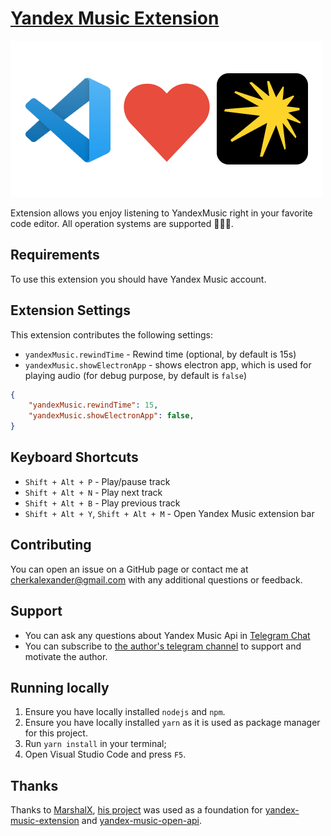 # [Yandex Music Extension](https://marketplace.visualstudio.com/items?itemName=acherkashin.yandex-music-extension)

![Visual Studio Code loves Yandex Music](images/vs-loves-yandex-music.png)

Extension allows you enjoy listening to YandexMusic right in your favorite code editor.
All operation systems are supported 🎉🎉🎉.

## Requirements

To use this extension you should have Yandex Music account.

## Extension Settings

This extension contributes the following settings:

- `yandexMusic.rewindTime` - Rewind time (optional, by default is 15s)
- `yandexMusic.showElectronApp` - shows electron app, which is used for playing audio (for debug purpose, by default is `false`)

```json
{
    "yandexMusic.rewindTime": 15,
    "yandexMusic.showElectronApp": false,
}
```

## Keyboard Shortcuts

- `Shift + Alt + P` - Play/pause track
- `Shift + Alt + N` - Play next track
- `Shift + Alt + B` - Play previous track
- `Shift + Alt + Y`, `Shift + Alt + M` - Open Yandex Music extension bar

## Contributing

You can open an issue on a GitHub page or contact me at cherkalexander@gmail.com with any additional questions or feedback.

## Support

- You can ask any questions about Yandex Music Api in [Telegram Chat](https://t.me/yandex_music_api)
- You can subscribe to [the author's telegram channel](https://t.me/cherkashindev) to support and motivate the author.

## Running locally

1. Ensure you have locally installed `nodejs` and `npm`.
2. Ensure you have locally installed `yarn` as it is used as package manager for this project.
3. Run `yarn install` in your terminal;
4. Open Visual Studio Code and press `F5`.


## Thanks

Thanks to [MarshalX](https://github.com/MarshalX/), [his project](https://github.com/MarshalX/yandex-music-api) was used as a foundation for [yandex-music-extension](https://github.com/acherkashin/yandex-music-extension) and [yandex-music-open-api](https://github.com/acherkashin/yandex-music-open-api).

